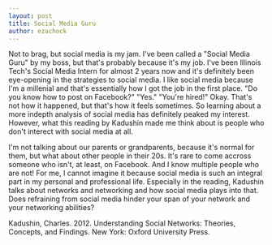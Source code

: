```yaml
---
layout: post
title: Social Media Guru
author: ezachock
---
```

Not to brag, but social media is my jam. I've been called a "Social Media Guru" by my boss, but that's probably because it's my job. I've been Illinois Tech's Social Media Intern for almost 2 years now and it's definitely been eye-opening in the strategies to social media. I like social media because I'm a millenial and that's essentially how I got the job in the first place. "Do you know how to post on Facebook?" "Yes." "You're hired!" Okay. That's not how it happened, but that's how it feels sometimes. So learning about a more indepth analysis of social media has definitely peaked my interest. However, what this reading by Kadushin made me think about is people who don't interect with social media at all.

I'm not talking about our parents or grandparents, because it's normal for them, but what about other people in their 20s. It's rare to come accross someone who isn't, at least, on Facebook. And I know multiple people who are not! For me, I cannot imagine it because social media is such an integral part in my personal and professional life. Especially in the reading, Kadushin talks about networks and networking and how social media plays into that. Does refraining from social media hinder your span of your network and your networking abilities? 

Kadushin, Charles. 2012. Understanding Social Networks: Theories, Concepts, and Findings. New York: Oxford University Press.
